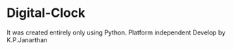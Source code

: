 # Digital-Clock
It was created entirely only using Python.
Platform independent
Develop by K.P.Janarthan
